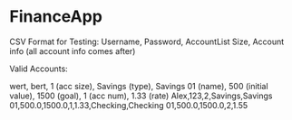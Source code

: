 # FinanceApp

CSV Format for Testing:
Username, Password, AccountList Size, Account info (all account info comes after)

Valid Accounts: 

wert, bert, 1 (acc size), Savings (type), Savings 01 (name), 500 (initial value), 1500 (goal), 1 (acc num), 1.33 (rate)
Alex,123,2,Savings,Savings 01,500.0,1500.0,1,1.33,Checking,Checking 01,500.0,1500.0,2,1.55
